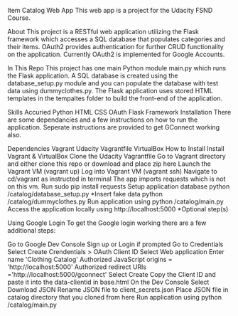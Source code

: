 Item Catalog Web App
This web app is a project for the Udacity FSND Course.

About
This project is a RESTful web application utilizing the Flask framework which accesses a SQL database that populates categories and their items. OAuth2 provides authentication for further CRUD functionality on the application. Currently OAuth2 is implemented for Google Accounts.

In This Repo
This project has one main Python module main.py which runs the Flask application. A SQL database is created using the database_setup.py module and you can populate the database with test data using dummyclothes.py. The Flask application uses stored HTML templates in the tempaltes folder to build the front-end of the application.

Skills Accuried
Python
HTML
CSS
OAuth
Flask Framework
Installation
There are some dependancies and a few instructions on how to run the application. Seperate instructions are provided to get GConnect working also.

Dependencies
Vagrant
Udacity Vagrantfile
VirtualBox
How to Install
Install Vagrant & VirtualBox
Clone the Udacity Vagrantfile
Go to Vagrant directory and either clone this repo or download and place zip here
Launch the Vagrant VM (vagrant up)
Log into Vagrant VM (vagrant ssh)
Navigate to cd/vagrant as instructed in terminal
The app imports requests which is not on this vm. Run sudo pip install requests
Setup application database python /catalog/database_setup.py
*Insert fake data python /catalog/dummyclothes.py
Run application using python /catalog/main.py
Access the application locally using http://localhost:5000
*Optional step(s)

Using Google Login
To get the Google login working there are a few additional steps:

Go to Google Dev Console
Sign up or Login if prompted
Go to Credentials
Select Create Crendentials > OAuth Client ID
Select Web application
Enter name 'Clothing Catalog'
Authorized JavaScript origins = 'http://localhost:5000'
Authorized redirect URIs ='http://localhost:5000/gconnect'
Select Create
Copy the Client ID and paste it into the data-clientid in base.html
On the Dev Console Select Download JSON
Rename JSON file to client_secrets.json
Place JSON file in catalog directory that you cloned from here
Run application using python /catalog/main.py
